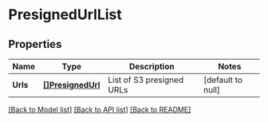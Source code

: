 # PresignedUrlList

## Properties
Name | Type | Description | Notes
------------ | ------------- | ------------- | -------------
**Urls** | [**[]PresignedUrl**](PresignedUrl.md) | List of S3 presigned URLs | [default to null]

[[Back to Model list]](../README.md#documentation-for-models) [[Back to API list]](../README.md#documentation-for-api-endpoints) [[Back to README]](../README.md)

